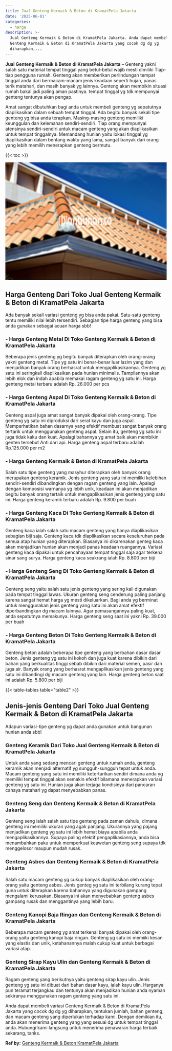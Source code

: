 ```yaml
---
title: Jual Genteng Kermaik & Beton di KramatPela Jakarta
date: '2025-06-01'
categories:
  - harga
description: >-
  Jual Genteng Kermaik & Beton di KramatPela Jakarta. Anda dapat membeli variasi
  Genteng Kermaik & Beton di KramatPela Jakarta yang cocok dg dg yg
  diharapkan,...
---
```


**Jual Genteng Kermaik & Beton di KramatPela Jakarta** – Genteng yakni salah satu material tempat tinggal yang betul-betul wajib mesti dimiliki Tiap-tiap pengguna rumah. Genteng akan memberikan perlindungan tempat tinggal anda dari bermacam-macam jenis keadaan seperti hujan, panas terik matahari, dan masih banyak yg lainnya. Genteng akan membikin situasi rumah bakal jadi paling aman pastinya. tempat tinggal yg tdk mempunyai genteng tentunya akan pengap.

Amat sangat dibutuhkan bagi anda untuk membeli genteng yg sepatutnya diaplikasikan dalam sebuah tempat tinggal. Ada begitu banyak sekali tipe genteng yg bisa anda terapkan. Masing-masing genteng memiliki keunggulan dan kelemahan sendiri-sendiri. Tiap orang mempunyai atensinya sendiri-sendiri untuk macam genteng yang akan diaplikasikan untuk tempat tinggalnya. Memandang hunian yaitu lokasi tinggal yg diaplikasikan dalam bentang waktu yang lama, sangat banyak dari orang yang lebih memilih menerapkan genteng bermutu.

{{< toc >}}

![Jual Genteng Kermaik & Beton di KramatPela Jakarta](/images/genteng-minimalis-murah03.png)

## Harga Genteng Dari Toko Jual Genteng Kermaik & Beton di KramatPela Jakarta

Ada banyak sekali variasi genteng yg bisa anda pakai. Satu-satu genteng tentu memiliki nilai lebih tersendiri. Sebagian tipe harga genteng yang bisa anda gunakan sebagai acuan harga sbb!

### \- Harga Genteng Metal Di Toko Genteng Kermaik & Beton di KramatPela Jakarta

Beberapa jenis genteng yg begitu banyak diterapkan oleh orang-orang yakni genteng metal. Tipe yg satu ini benar-benar luar lazim yang dan menjadikan banyak orang berhasrat untuk mengaplikasikannya. Genteng yg satu ini seringkali diaplikasikan pada hunian minimalis. Tampilannya akan lebih elok dan indah apabila memakai ragam genteng yg satu ini. Harga genteng metal terbaru adalah Rp. 26.000 per pcs

### \- Harga Genteng Aspal Di Toko Genteng Kermaik & Beton di KramatPela Jakarta

Genteng aspal juga amat sangat banyak dipakai oleh orang-orang. Tipe genteng yg satu ini diproduksi dari serat kayu dan juga aspal. Memperhatikan bahan dasarnya yang efektif membuat sangat banyak orang tertarik untuk menggunakan genteng aspal. Selain itu, genteng yg satu ini juga tidak kaku dan kuat. Apalagi bahannya yg amat baik akan membikin genten tersebut Anti dari api. Harga genteng aspal terbaru adalah Rp.125.000 per m2

### \- Harga Genteng Kermaik & Beton di KramatPela Jakarta

Salah satu tipe genteng yang masyhur diterapkan oleh banyak orang merupakan genteng keramik. Jenis genteng yang satu ini memiliki kelebihan sendiri-sendiri dibandingkan dengan ragam genteng yang lain. Apalagi dengan komposisi warnanya yg lebih unik, keadaan ini akan menjadikan begitu banyak orang tertaik untuk mengaplikasikan jenis genteng yang satu ini. Harga genteng keramik terbaru adalah Rp. 9.800 per buah

### \- Harga Genteng Kaca Di Toko Genteng Kermaik & Beton di KramatPela Jakarta

Genteng kaca ialah salah satu macam genteng yang hanya diaplikasikan sebagian biji saja. Genteng kaca tdk diaplikasikan secara keseluruhan pada semua atap hunian yang diterapkan. Biasanya ini dikarenakan genteg kaca akan menjadikan hunian akan menjadi panas keadaan ruangannya. Variasi genteng kaca dipakai untuk pencahayaan tempat tinggal saja agar terkena sinar sang surya. Harga genteng kaca seakrang ialah Rp. 8.800 per biji

### \- Harga Genteng Seng Di Toko Genteng Kermaik & Beton di KramatPela Jakarta

Genteng seng yaitu salah satu jenis genteng yang sering kali digunakan pada tempat tinggal lawas. Ukuran genteng seng cenderung paling panjang karena sangat hemat harga yg mesti dikeluarkan. Bagi anda yg berminat untuk menggunakan jenis genteng yang satu ini akan amat efektif diperbandingkan dg macam lainnya. Agar pemasangannya paling kuat, anda sepatutnya memakunya. Harga genteng seng saat ini yakni Rp. 39.000 per buah

### \- Harga Genteng Beton Di Toko Genteng Kermaik & Beton di KramatPela Jakarta

Genteng beton adalah beberapa tipe genteng yang berbahan dasar dasar beton. Jenis genteng yg satu ini kokoh dan juga kuat karena dibikin dari bahan yang berkualitas tinggi sebab dibikin dari material semen, pasir dan juga air. Banyak orang yang berhasrat mengaplikasikan jenis genteng yang satu ini dibandingi dg macam genteng yang lain. Harga genteng beton saat ini adalah Rp. 5.800 per biji

{{< table-tables table="table2" >}}

## Jenis-jenis Genteng Dari Toko Jual Genteng Kermaik & Beton di KramatPela Jakarta

Adapun variasi-tipe genteng yg dapat anda gunakan untuk bangunan hunian anda sbb!

### Genteng Keramik Dari Toko Jual Genteng Kermaik & Beton di KramatPela Jakarta

Untuk anda yang sedang mencari genteng untuk rumah anda, genteng keramik akan menjadi alternatif yg sungguh-sungguh tepat untuk anda. Macam genteng yang satu ini memiliki ketertarikan sendiri dimana anda yg memiliki tempat tinggal akan semakin efektif bilamana menerapkan variasi genteng yg satu ini. Hunian juga akan terjaga kondisinya dari pancaran cahaya matahari yg dapat menyebabkan panas.

### Genteng Seng dan Genteng Kermaik & Beton di KramatPela Jakarta

Genteng seng ialah salah satu tipe genteng pada zaman dahulu, dimana genteng ini memiliki ukuran yang agak panjang. Ukurannya yang pajang menjadikan genteng yg satu ini lebih hemat biaya apabila anda mengaplikasikannya. Supaya paling efektif pengaplikasiannya, anda bisa menambahkan paku untuk memperkuat keawetan genteng seng supaya tdk menggelosor maupun mudah rusak.

### Genteng Asbes dan Genteng Kermaik & Beton di KramatPela Jakarta

Salah satu macam genteng yg cukup banyak diaplikasikan oleh orang-orang yaitu genteng asbes. Jenis genteg yg satu ini terbilang kurang tepat guna untuk diterapkan karena bahannya yang digunakan gampang mengalami kerusakan. Biasanya ini akan menyebabkan genteng asbes gampang rusak dan menggantinya yang lebih baru.

### Genteng Kanopi Baja Ringan dan Genteng Kermaik & Beton di KramatPela Jakarta

Beberapa macam genteng yg amat terkenal banyak dipakai oleh orang-orang yaitu genteng kanopi baja ringan. Genteng yg satu ini memiiki kesan yang elastis dan unik, ketahanannya malah cukup kuat untuk berbagai variasi atap.

### Genteng Sirap Kayu Ulin dan Genteng Kermaik & Beton di KramatPela Jakarta

Ragam genteng yang berikutnya yaitu genteng sirap kayu ulin. Jenis genteng yg satu ini dibuat dari bahan dasar kayu, ialah kayu ulin. Harganya pun teramat terjangkau dan tentunya akan menjadikan hunian anda nyaman sekiranya menggunakan ragam genteng yang satu ini.

Anda dapat membeli variasi Genteng Kermaik & Beton di KramatPela Jakarta yang cocok dg dg yg diharapkan, tentukan jumlah, bahan genteng, dan macam genteng yang diperlukan terhadap kami. Dengan demikian itu, anda akan menerima genteng yang yang sesuai dg untuk tempat tinggal anda. Hubungi kami langsung untuk menerima penawaran harga terbaik sekarang, tanks.

**Ref by:**  [Genteng Kermaik & Beton  KramatPela Jakarta](https://id.wikipedia.org/wiki/Genteng)
